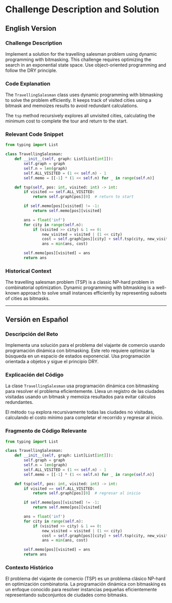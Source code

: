 # Challenge Description and Solution

## English Version

### Challenge Description
Implement a solution for the travelling salesman problem using dynamic programming with bitmasking. This challenge requires optimizing the search in an exponential state space. Use object-oriented programming and follow the DRY principle.

### Code Explanation
The `TravellingSalesman` class uses dynamic programming with bitmasking to solve the problem efficiently. It keeps track of visited cities using a bitmask and memoizes results to avoid redundant calculations.

The `tsp` method recursively explores all unvisited cities, calculating the minimum cost to complete the tour and return to the start.

### Relevant Code Snippet

```python
from typing import List

class TravellingSalesman:
    def __init__(self, graph: List[List[int]]):
        self.graph = graph
        self.n = len(graph)
        self.ALL_VISITED = (1 << self.n) - 1
        self.memo = [[-1] * (1 << self.n) for _ in range(self.n)]

    def tsp(self, pos: int, visited: int) -> int:
        if visited == self.ALL_VISITED:
            return self.graph[pos][0]  # return to start

        if self.memo[pos][visited] != -1:
            return self.memo[pos][visited]

        ans = float('inf')
        for city in range(self.n):
            if (visited >> city) & 1 == 0:
                new_visited = visited | (1 << city)
                cost = self.graph[pos][city] + self.tsp(city, new_visited)
                ans = min(ans, cost)

        self.memo[pos][visited] = ans
        return ans
```

### Historical Context
The travelling salesman problem (TSP) is a classic NP-hard problem in combinatorial optimization. Dynamic programming with bitmasking is a well-known approach to solve small instances efficiently by representing subsets of cities as bitmasks.

---

## Versión en Español

### Descripción del Reto
Implementa una solución para el problema del viajante de comercio usando programación dinámica con bitmasking. Este reto requiere optimizar la búsqueda en un espacio de estados exponencial. Usa programación orientada a objetos y sigue el principio DRY.

### Explicación del Código
La clase `TravellingSalesman` usa programación dinámica con bitmasking para resolver el problema eficientemente. Lleva un registro de las ciudades visitadas usando un bitmask y memoiza resultados para evitar cálculos redundantes.

El método `tsp` explora recursivamente todas las ciudades no visitadas, calculando el costo mínimo para completar el recorrido y regresar al inicio.

### Fragmento de Código Relevante

```python
from typing import List

class TravellingSalesman:
    def __init__(self, graph: List[List[int]]):
        self.graph = graph
        self.n = len(graph)
        self.ALL_VISITED = (1 << self.n) - 1
        self.memo = [[-1] * (1 << self.n) for _ in range(self.n)]

    def tsp(self, pos: int, visited: int) -> int:
        if visited == self.ALL_VISITED:
            return self.graph[pos][0]  # regresar al inicio

        if self.memo[pos][visited] != -1:
            return self.memo[pos][visited]

        ans = float('inf')
        for city in range(self.n):
            if (visited >> city) & 1 == 0:
                new_visited = visited | (1 << city)
                cost = self.graph[pos][city] + self.tsp(city, new_visited)
                ans = min(ans, cost)

        self.memo[pos][visited] = ans
        return ans
```

### Contexto Histórico
El problema del viajante de comercio (TSP) es un problema clásico NP-hard en optimización combinatoria. La programación dinámica con bitmasking es un enfoque conocido para resolver instancias pequeñas eficientemente representando subconjuntos de ciudades como bitmasks.
